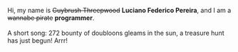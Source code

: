 Hi, my name is ~~Guybrush Threepwood~~ **Luciano Federico Pereira**, and I am a ~~wannabe pirate~~ **programmer**.<br><br>A short song: 272 bounty of doubloons gleams in the sun, a treasure hunt has just begun! Arrr!

